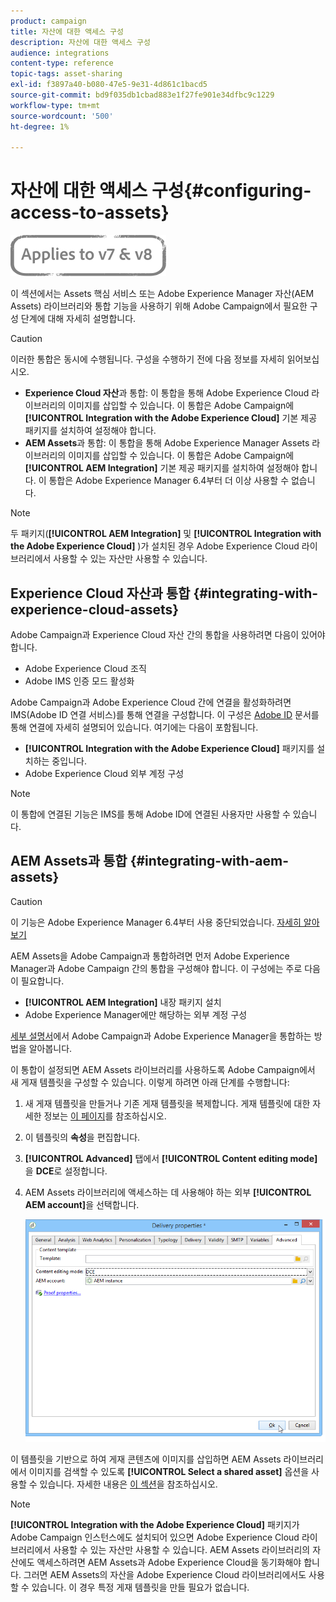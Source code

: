 ```yaml
---
product: campaign
title: 자산에 대한 액세스 구성
description: 자산에 대한 액세스 구성
audience: integrations
content-type: reference
topic-tags: asset-sharing
exl-id: f3897a40-b080-47e5-9e31-4d861c1bacd5
source-git-commit: bd9f035db1cbad883e1f27fe901e34dfbc9c1229
workflow-type: tm+mt
source-wordcount: '500'
ht-degree: 1%

---
```


# 자산에 대한 액세스 구성{#configuring-access-to-assets}

![](../../assets/common.svg)

이 섹션에서는 Assets 핵심 서비스 또는 Adobe Experience Manager 자산(AEM Assets) 라이브러리와 통합 기능을 사용하기 위해 Adobe Campaign에서 필요한 구성 단계에 대해 자세히 설명합니다.

>[!CAUTION]
>
>이러한 통합은 동시에 수행됩니다. 구성을 수행하기 전에 다음 정보를 자세히 읽어보십시오.

* **Experience Cloud 자산**&#x200B;과 통합: 이 통합을 통해 Adobe Experience Cloud 라이브러리의 이미지를 삽입할 수 있습니다. 이 통합은 Adobe Campaign에 **[!UICONTROL Integration with the Adobe Experience Cloud]** 기본 제공 패키지를 설치하여 설정해야 합니다.
* **AEM Assets**&#x200B;과 통합: 이 통합을 통해 Adobe Experience Manager Assets 라이브러리의 이미지를 삽입할 수 있습니다. 이 통합은 Adobe Campaign에 **[!UICONTROL AEM Integration]** 기본 제공 패키지를 설치하여 설정해야 합니다. 이 통합은 Adobe Experience Manager 6.4부터 더 이상 사용할 수 없습니다.

>[!NOTE]
>
>두 패키지(**[!UICONTROL AEM Integration]** 및 **[!UICONTROL Integration with the Adobe Experience Cloud]** )가 설치된 경우 Adobe Experience Cloud 라이브러리에서 사용할 수 있는 자산만 사용할 수 있습니다.

## Experience Cloud 자산과 통합 {#integrating-with-experience-cloud-assets}

Adobe Campaign과 Experience Cloud 자산 간의 통합을 사용하려면 다음이 있어야 합니다.

* Adobe Experience Cloud 조직
* Adobe IMS 인증 모드 활성화

Adobe Campaign과 Adobe Experience Cloud 간에 연결을 활성화하려면 IMS(Adobe ID 연결 서비스)를 통해 연결을 구성합니다. 이 구성은 [Adobe ID](../../integrations/using/about-adobe-id.md) 문서를 통해 연결에 자세히 설명되어 있습니다. 여기에는 다음이 포함됩니다.

* **[!UICONTROL Integration with the Adobe Experience Cloud]** 패키지를 설치하는 중입니다.
* Adobe Experience Cloud 외부 계정 구성

>[!NOTE]
>
>이 통합에 연결된 기능은 IMS를 통해 Adobe ID에 연결된 사용자만 사용할 수 있습니다.

## AEM Assets과 통합 {#integrating-with-aem-assets}


>[!CAUTION]
>
>이 기능은 Adobe Experience Manager 6.4부터 사용 중단되었습니다. [자세히 알아보기](https://experienceleague.adobe.com/docs/experience-manager-64/release-notes/deprecated-removed-features.html?lang=en#removed-features)

AEM Assets을 Adobe Campaign과 통합하려면 먼저 Adobe Experience Manager과 Adobe Campaign 간의 통합을 구성해야 합니다. 이 구성에는 주로 다음이 필요합니다.

* **[!UICONTROL AEM Integration]** 내장 패키지 설치
* Adobe Experience Manager에만 해당하는 외부 계정 구성

[세부 설명서](../../integrations/using/about-adobe-experience-manager.md)에서 Adobe Campaign과 Adobe Experience Manager을 통합하는 방법을 알아봅니다.

이 통합이 설정되면 AEM Assets 라이브러리를 사용하도록 Adobe Campaign에서 새 게재 템플릿을 구성할 수 있습니다. 이렇게 하려면 아래 단계를 수행합니다:

1. 새 게재 템플릿을 만들거나 기존 게재 템플릿을 복제합니다. 게재 템플릿에 대한 자세한 정보는 [이 페이지](../../delivery/using/about-templates.md)를 참조하십시오.
1. 이 템플릿의 **속성**&#x200B;을 편집합니다.
1. **[!UICONTROL Advanced]** 탭에서 **[!UICONTROL Content editing mode]**&#x200B;을 **DCE**&#x200B;로 설정합니다.
1. AEM Assets 라이브러리에 액세스하는 데 사용해야 하는 외부 **[!UICONTROL AEM account]**&#x200B;을 선택합니다.

   ![](assets/dam_aem_assets1.png)

이 템플릿을 기반으로 하여 게재 콘텐츠에 이미지를 삽입하면 AEM Assets 라이브러리에서 이미지를 검색할 수 있도록 **[!UICONTROL Select a shared asset]** 옵션을 사용할 수 있습니다. 자세한 내용은 [이 섹션](../../integrations/using/inserting-a-shared-asset.md)을 참조하십시오.

>[!NOTE]
>
>**[!UICONTROL Integration with the Adobe Experience Cloud]** 패키지가 Adobe Campaign 인스턴스에도 설치되어 있으면 Adobe Experience Cloud 라이브러리에서 사용할 수 있는 자산만 사용할 수 있습니다. AEM Assets 라이브러리의 자산에도 액세스하려면 AEM Assets과 Adobe Experience Cloud을 동기화해야 합니다. 그러면 AEM Assets의 자산을 Adobe Experience Cloud 라이브러리에서도 사용할 수 있습니다. 이 경우 특정 게재 템플릿을 만들 필요가 없습니다.
